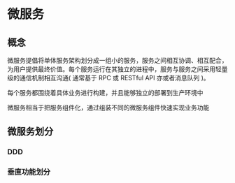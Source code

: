 # 微服务

## 概念

微服务提倡将单体服务架构划分成一组小的服务，服务之间相互协调、相互配合，为用户提供最终价值。每个服务运行在其独立的进程中，服务与服务之间采用轻量级的通信机制相互沟通( 通常基于 RPC 或 RESTful API 亦或者消息队列 )。

每个服务都围绕着具体业务进行构建，并且能够独立的部署到生产环境中

微服务相当于把服务组件化，通过组装不同的微服务组件快速实现业务功能


## 微服务划分

### DDD

### 垂直功能划分
